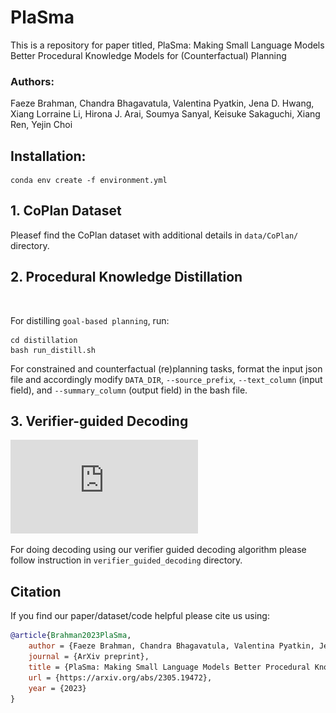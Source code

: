 # PlaSma
This is a repository for paper titled, PlaSma: Making Small Language Models Better Procedural Knowledge Models for (Counterfactual) Planning

### Authors:
Faeze Brahman, Chandra Bhagavatula, Valentina Pyatkin, Jena D. Hwang, Xiang Lorraine Li, Hirona J. Arai, Soumya Sanyal, Keisuke Sakaguchi, Xiang Ren, Yejin Choi


## Installation:
```
conda env create -f environment.yml
```

## 1. CoPlan Dataset
Pleasef find the CoPlan dataset with additional details in `data/CoPlan/` directory.

## 2. Procedural Knowledge Distillation
![]()

For distilling `goal-based planning`, run:

```
cd distillation
bash run_distill.sh
```

For constrained and counterfactual (re)planning tasks, format the input json file and accordingly modify `DATA_DIR`, `--source_prefix`, `--text_column` (input field), and `--summary_column` (output field) in the bash file.

## 3. Verifier-guided Decoding
![](https://github.com/allenai/PlaSma/blob/main/guided_dec_new.pdf)

For doing decoding using our verifier guided decoding algorithm please follow instruction in `verifier_guided_decoding` directory.


## Citation 
If you find our paper/dataset/code helpful please cite us using:

```bib
@article{Brahman2023PlaSma,
    author = {Faeze Brahman, Chandra Bhagavatula, Valentina Pyatkin, Jena D. Hwang, Xiang Lorraine Li, Hirona J. Arai, Soumya Sanyal, Keisuke Sakaguchi, Xiang Ren, Yejin Choi},
    journal = {ArXiv preprint},
    title = {PlaSma: Making Small Language Models Better Procedural Knowledge Models for (Counterfactual) Planning},
    url = {https://arxiv.org/abs/2305.19472},
    year = {2023}
}
```




